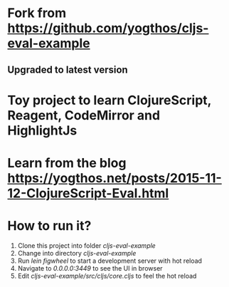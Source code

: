 # Fork from https://github.com/yogthos/cljs-eval-example
## Upgraded to latest version
# Toy project to learn ClojureScript, Reagent, CodeMirror and HighlightJs
# Learn from the blog https://yogthos.net/posts/2015-11-12-ClojureScript-Eval.html
# How to run it?
1. Clone this project into folder *cljs-eval-example*
2. Change into directory *cljs-eval-example*
3. Run *lein figwheel* to start a development server with hot reload
4. Navigate to *0.0.0.0:3449* to see the UI in browser
5. Edit *cljs-eval-example/src/cljs/core.cljs* to feel the hot reload
